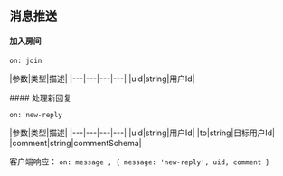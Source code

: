 ## 消息推送

#### 加入房间

`on: join`

|参数|类型|描述|
|---|---|---|---|
|uid|string|用户Id|


#### 处理新回复

`on: new-reply`

|参数|类型|描述|
|---|---|---|---|
|uid|string|用户Id|
|to|string|目标用户Id|
|comment|string|commentSchema|

客户端响应： `on: message , { message: 'new-reply', uid, comment }`
